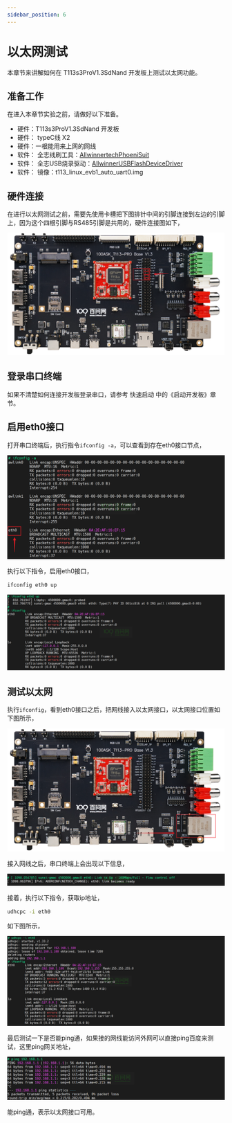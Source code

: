 ```yaml
---
sidebar_position: 6
---
```

# 以太网测试

本章节来讲解如何在 T113s3ProV1.3SdNand 开发板上测试以太网功能。

## 准备工作

在进入本章节实验之前，请做好以下准备。

- 硬件：T113s3ProV1.3SdNand 开发板
- 硬件： typeC线 X2
- 硬件：一根能用来上网的网线
- 软件： 全志线刷工具：[AllwinnertechPhoeniSuit](https://gitlab.com/dongshanpi/tools/-/raw/main/AllwinnertechPhoeniSuit.zip)
- 软件： 全志USB烧录驱动：[AllwinnerUSBFlashDeviceDriver](https://gitlab.com/dongshanpi/tools/-/raw/main/AllwinnerUSBFlashDeviceDriver.zip)
- 软件： 镜像：t113_linux_evb1_auto_uart0.img

## 硬件连接

在进行以太网测试之前，需要先使用卡槽把下图排针中间的引脚连接到左边的引脚上，因为这个四根引脚与RS485引脚是共用的，硬件连接图如下，

![image-20241127155302579](images/image-20241127155302579.png)

## 登录串口终端

如果不清楚如何连接开发板登录串口，请参考 快速启动 中的《启动开发板》章节。

## 启用eth0接口

打开串口终端后，执行指令`ifconfig -a`，可以查看到存在eth0接口节点，

![image-20241127155453660](images/image-20241127155453660.png)

执行以下指令，启用eth0接口，

~~~bash
ifconfig eth0 up
~~~

![image-20241127155629461](images/image-20241127155629461.png)

## 测试以太网

执行`ifconfig`，看到eth0接口之后，把网线接入以太网接口，以太网接口位置如下图所示，

![image-20241127155856858](images/image-20241127155856858.png)

接入网线之后，串口终端上会出现以下信息，

![image-20241127160037561](images/image-20241127160037561.png)

接着，执行以下指令，获取ip地址，

~~~bash
udhcpc -i eth0
~~~

如下图所示，

![image-20241127160131706](images/image-20241127160131706.png)

最后测试一下是否能ping通，如果接的网线能访问外网可以直接ping百度来测试，这里ping网关地址，

![image-20241127160345157](images/image-20241127160345157.png)

能ping通，表示以太网接口可用。